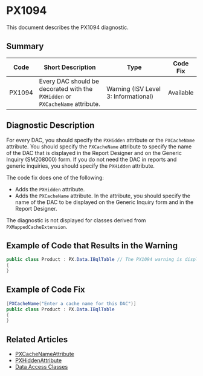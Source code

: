 # PX1094
This document describes the PX1094 diagnostic.

## Summary

| Code   | Short Description                                                             | Type                             | Code Fix  | 
| ------ | ----------------------------------------------------------------------------- | -------------------------------- | --------- | 
| PX1094 | Every DAC should be decorated with the `PXHidden` or `PXCacheName` attribute. | Warning (ISV Level 3: Informational) | Available | 

## Diagnostic Description
For every DAC, you should specify the `PXHidden` attribute or the `PXCacheName` attribute. You should specify the `PXCacheName` attribute to specify the name of the DAC that is displayed in the Report Designer and on the Generic Inquiry (SM208000) form. If you do not need the DAC in reports and generic inquiries, you should specify the `PXHidden` attribute.

The code fix does one of the following:

 - Adds the `PXHidden` attribute.
 - Adds the `PXCacheName` attribute. In the attribute, you should specify the name of the DAC to be displayed on the Generic Inquiry form and in the Report Designer.

The diagnostic is not displayed for classes derived from `PXMappedCacheExtension`.

## Example of Code that Results in the Warning

```C#
public class Product : PX.Data.IBqlTable // The PX1094 warning is displayed for this line.
{
}
```

## Example of Code Fix

```C#
[PXCacheName("Enter a cache name for this DAC")]
public class Product : PX.Data.IBqlTable
{
}
```

## Related Articles

 - [PXCacheNameAttribute](https://help.acumatica.com/Help?ScreenId=ShowWiki&pageid=6e89e21c-b8f4-a16b-d741-2d6e483e9f65)
 - [PXHiddenAttribute](https://help.acumatica.com/Help?ScreenId=ShowWiki&pageid=a57486ae-817e-bfca-8807-baf14eb5d1be)
 - [Data Access Classes](https://help.acumatica.com/Help?ScreenId=ShowWiki&pageid=3f6ee8e9-b29e-4dab-b4f8-4406c3ef101d)

